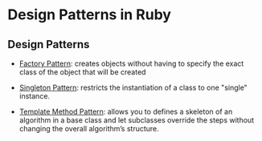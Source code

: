# Design Patterns in Ruby

## Design Patterns

* [Factory Pattern](factory.md): creates objects without having to specify the exact class of the object that will be created

* [Singleton Pattern](singleton.md): restricts the instantiation of a class to one "single" instance.

* [Template Method Pattern](template-method.md): allows you to defines a skeleton of an algorithm in a base class and let subclasses override the steps without changing the overall algorithm’s structure.
